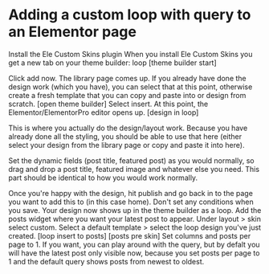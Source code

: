 # Adding a custom loop with query to an Elementor page

Install the Ele Custom Skins plugin
When you install Ele Custom Skins you get a new tab on your theme builder: loop
[theme builder start]

Click add now.
The library page comes up.  If you already have done the design work (which you have), you can select that at this point, otherwise create a fresh template that you can copy and paste into or design from scratch.
[open theme builder]
Select insert.
At this point, the Elementor/ElementorPro editor opens up.
[design in loop]

This is where you actually do the design/layout work.  Because you have already done all the styling, you should be able to use that here (either select your design from the library page or copy and paste it into here).

Set the dynamic fields (post title, featured post) as you would normally, so drag and drop a post title, featured image and whatever else you need.  This part should be identical to how you would work normally.

Once you're happy with the design, hit publish and go back in to the page you want to add this to (in this case home).
Don't set any conditions when you save.
Your design now shows up in the theme builder as a loop.
Add the posts widget where you want your latest post to appear.  Under layout > skin select custom. Select a default template > select the loop design you've just created.
[loop insert to posts]
[posts pre skin]
Set columns and posts per page to 1.  If you want, you can play around with the query, but by defalt you will have the latest post only visible now, because you set posts per page to 1 and the default query shows posts from newest to oldest.

